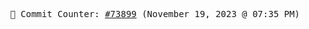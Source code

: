 <p align="center">
    <samp>
        📮 Commit Counter: <a href="https://github.com/Javascript-void0/Javascript-void0/commits/main">#73899</a> (November 19, 2023 @ 07:35 PM)
    </samp>
</p>